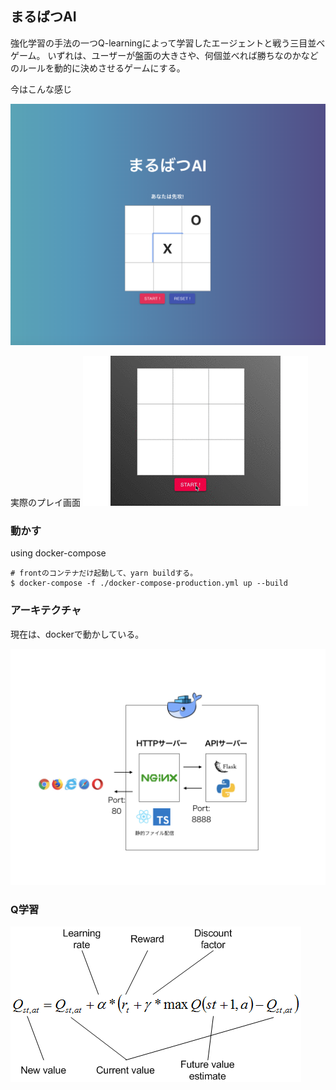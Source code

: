 ## まるばつAI

強化学習の手法の一つQ-learningによって学習したエージェントと戦う三目並べゲーム。
いずれは、ユーザーが盤面の大きさや、何個並べれば勝ちなのかなどのルールを動的に決めさせるゲームにする。

今はこんな感じ

<img src="./pics/abstract.png"/>


実際のプレイ画面
<img src="pics/tictactoe.gif"/>

### 動かす

using docker-compose

```
# frontのコンテナだけ起動して、yarn buildする。
$ docker-compose -f ./docker-compose-production.yml up --build

```

### アーキテクチャ

現在は、dockerで動かしている。

<img src="./pics/product.png"/>



### Q学習

<img src="./pics/q-learning.png"/>
